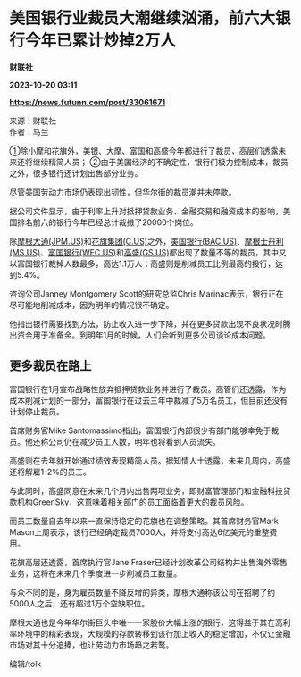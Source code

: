 # 美国银行业裁员大潮继续汹涌，前六大银行今年已累计炒掉2万人
**财联社**

**2023-10-20 03:11**

**https://news.futunn.com/post/33061671**

来源：财联社  
作者：马兰

①除小摩和花旗外，美银、大摩、富国和高盛今年都进行了裁员，高层们透露未来还将继续精简人员； ②由于美国经济的不确定性，银行们极力控制成本，裁员之外，很多银行还计划出售部分业务。

尽管美国劳动力市场仍表现出韧性，但华尔街的裁员潮并未停歇。

据公司文件显示，由于利率上升对抵押贷款业务、金融交易和融资成本的影响，美国排名前六的银行今年已经总计裁撤了20000个岗位。

除[摩根大通(JPM.US)](https://www.futunn.com/quote/stock?m=us&code=JPM)和[花旗集团(C.US)](https://www.futunn.com/quote/stock?m=us&code=C)之外，[美国银行(BAC.US)](https://www.futunn.com/quote/stock?m=us&code=BAC)、[摩根士丹利(MS.US)](https://www.futunn.com/quote/stock?m=us&code=MS)、[富国银行(WFC.US)](https://www.futunn.com/quote/stock?m=us&code=WFC)和[高盛(GS.US)](https://www.futunn.com/quote/stock?m=us&code=GS)都出现了数量不等的裁员，其中又以富国银行裁掉人数最多，高达1.1万人；高盛则是削减员工比例最高的投行，达到5.4%。

咨询公司Janney Montgomery Scott的研究总监Chris Marinac表示，银行正在尽可能地削减成本，因为明年的情况很不确定。

他指出银行需要找到方法，防止收入进一步下降，并在更多贷款出现不良状况时腾出资金用于准备金。到明年1月的时候，人们会听到更多公司谈论成本问题。

更多裁员在路上
-------

富国银行在1月宣布战略性放弃抵押贷款业务并进行了裁员。高管们还透露，作为成本削减计划的一部分，富国银行在过去三年中裁减了5万名员工，但目前还没有计划停止裁员。

首席财务官Mike Santomassimo指出，富国银行内部很少有部门能够幸免于裁员。他还称公司仍在减少员工人数，明年也将看到人员流失。

高盛则在去年就开始通过绩效表现精简人员。据知情人士透露，未来几周内，高盛还将解雇1-2%的员工。

与此同时，高盛同意在未来几个月内出售两项业务，即财富管理部门和金融科技贷款机构GreenSky，这意味着相关部门的员工面临着更大的裁员风险。

而员工数量自去年以来一直保持稳定的花旗也在调整策略。其首席财务官Mark Mason上周表示，该行已经确定裁员7000人，并将支付高达6亿美元的重整费用。

花旗高层还透露，首席执行官Jane Fraser已经计划改革公司结构并出售海外零售业务，这将在未来几个季度进一步削减员工数量。

与众不同的是，身为雇员数量不降反增的异类，摩根大通称该公司在招聘了约5000人之后，还有超过1万个空缺职位。

摩根大通也是今年华尔街巨头中唯一一家股价大幅上涨的银行，这得益于其在高利率环境中的精彩表现，大规模的存款转移到该行加上收入的稳定增加，不仅让金融市场对其十分追捧，也让劳动力市场趋之若鹜。

编辑/tolk